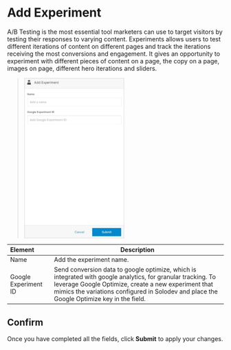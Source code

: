# Add Experiment

A/B Testing is the most essential tool marketers can use to target visitors by testing their responses to varying content. Experiments allows users to test different iterations of content on different pages and track the iterations receiving the most conversions and engagement. It gives an opportunity to experiment with different pieces of content on a page, the copy on a page, images on page, different hero iterations and sliders.

><img src="../../../../images/documents7.jpg" alt="documents7" style="width: 50%; display: block"></a>

**Element** | **Description**
:--- | ---
Name | Add the experiment name.
Google Experiment ID | Send conversion data to google optimize, which is integrated with google analytics, for granular tracking. To leverage Google Optimize, create a new experiment that mimics the variations configured in Solodev and place the Google Optimize key in the field.
 
## Confirm

Once you have completed all the fields, click **Submit** to apply your changes.